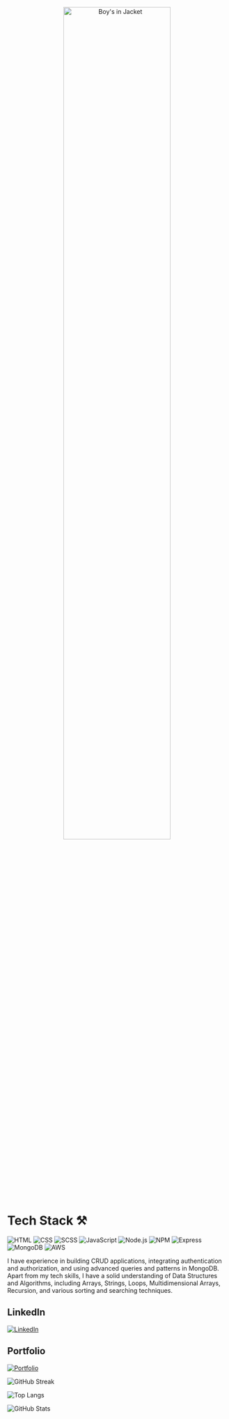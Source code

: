 <!---
Hi ![Wave](https://raw.githubusercontent.com/benbahrenburg/benbahrenburg/main/assets/wave.gif), I'm Shubham Sonawane
-->

<p align="center">
  <img src="https://github-production-user-asset-6210df.s3.amazonaws.com/111420558/241764918-dc226cb9-54d2-4f09-b35d-09350e5dfbae.gif" width="70%" alt="Boy's in Jacket">
</p>

# Tech Stack ⚒️

![HTML](https://img.shields.io/badge/-HTML-323795?style=flat-square&logo=html5&logoColor=white)
![CSS](https://img.shields.io/badge/-CSS-323795?style=flat-square&logo=css3&logoColor=white)
![SCSS](https://img.shields.io/badge/-SCSS-323795?style=flat-square&logo=sass&logoColor=white)
![JavaScript](https://img.shields.io/badge/-JavaScript-323795?style=flat-square&logo=javascript&logoColor=white)
![Node.js](https://img.shields.io/badge/-Node.js-323795?style=flat-square&logo=node.js&logoColor=white)
![NPM](https://img.shields.io/badge/-NPM-323795?style=flat-square&logo=npm&logoColor=white)
![Express](https://img.shields.io/badge/-Express-323795?style=flat-square&logo=express&logoColor=white)
![MongoDB](https://img.shields.io/badge/-MongoDB-323795?style=flat-square&logo=mongodb&logoColor=white)
![AWS](https://img.shields.io/badge/-AWS-323795?style=flat-square&logo=amazon-aws&logoColor=white)

I have experience in building CRUD applications, integrating authentication and authorization, and using advanced queries and patterns in MongoDB.
Apart from my tech skills, I have a solid understanding of Data Structures and Algorithms, including Arrays, Strings, Loops, Multidimensional Arrays, Recursion, and various sorting and searching techniques.

## LinkedIn
[![LinkedIn](https://img.shields.io/badge/-LinkedIn-323795?style=flat-square&logo=linkedin&logoColor=white)](https://www.linkedin.com/in/your-linkedin-profile)

## Portfolio
[![Portfolio](https://img.shields.io/badge/-Portfolio-323795?style=flat-square&logo=github&logoColor=white)](https://your-portfolio-link.github.io)

![GitHub Streak](https://streak-stats.demolab.com/?user=ShuShu-8788&theme=tokyonight-duo)

![Top Langs](https://github-readme-stats.vercel.app/api/top-langs/?username=ShuShu-8788&layout=compact&theme=tokyonight)

![GitHub Stats](https://github-readme-stats.vercel.app/api?username=ShuShu-8788&show_icons=true&theme=tokyonight)
